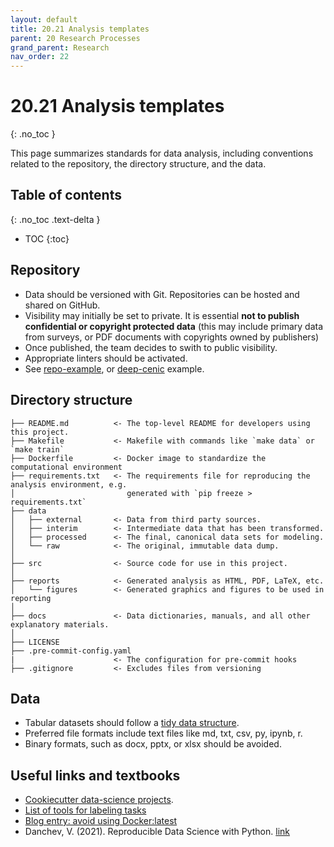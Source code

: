 ```yaml
---
layout: default
title: 20.21 Analysis templates
parent: 20 Research Processes
grand_parent: Research
nav_order: 22
---
```


# 20.21 Analysis templates
{: .no_toc }

This page summarizes standards for data analysis, including conventions related to the repository, the directory structure, and the data.

## Table of contents
{: .no_toc .text-delta }

- TOC
{:toc}

## Repository

- Data should be versioned with Git. Repositories can be hosted and shared on GitHub.
- Visibility may initially be set to private. It is essential **not to publish confidential or copyright protected data** (this may include primary data from surveys, or PDF documents with copyrights owned by publishers)
- Once published, the team decides to swith to public visibility.
- Appropriate linters should be activated.
- See [repo-example](https://github.com/geritwagner/repo_example), or [deep-cenic](https://github.com/julianprester/deep-cenic) example.

## Directory structure

```nohighlight
├── README.md          <- The top-level README for developers using this project.
├── Makefile           <- Makefile with commands like `make data` or `make train`
├── Dockerfile         <- Docker image to standardize the computational environment
├── requirements.txt   <- The requirements file for reproducing the analysis environment, e.g.
│                         generated with `pip freeze > requirements.txt`
├── data
│   ├── external       <- Data from third party sources.
│   ├── interim        <- Intermediate data that has been transformed.
│   ├── processed      <- The final, canonical data sets for modeling.
│   └── raw            <- The original, immutable data dump.
│
├── src                <- Source code for use in this project.
│
├── reports            <- Generated analysis as HTML, PDF, LaTeX, etc.
│   └── figures        <- Generated graphics and figures to be used in reporting
│
├── docs               <- Data dictionaries, manuals, and all other explanatory materials.
│
├── LICENSE
├── .pre-commit-config.yaml
|                      <- The configuration for pre-commit hooks
├── .gitignore         <- Excludes files from versioning
```

## Data

- Tabular datasets should follow a [tidy data structure](https://cran.r-project.org/web/packages/tidyr/vignettes/tidy-data.html#:~:text=Tidy%20data%20is%20a%20standard,Every%20column%20is%20a%20variable.).
- Preferred file formats include text files like md, txt, csv, py, ipynb, r.
- Binary formats, such as docx, pptx, or xlsx should be avoided.

## Useful links and textbooks

- [Cookiecutter data-science projects](https://drivendata.github.io/cookiecutter-data-science/).
- [List of tools for labeling tasks](https://github.com/HumanSignal/awesome-data-labeling) 
- [Blog entry: avoid using Docker:latest](https://vsupalov.com/docker-latest-tag)
- Danchev, V. (2021). Reproducible Data Science with Python. [link](https://valdanchev.github.io/reproducible-data-science-python/intro.html)

<!--
- filenames / column names
- docstrings
- Organizing principles

Data checklist:
- [ ] have all raw data been imported?
- [ ] have all raw data been checked (for duplicates, import errors, ...)?
- [ ] create a description/coding_scheme.md describing how the data was collected.
  - When was it collected?
  - By whom was it collected?
  - Which processing steps have been implemented?
  - Save relevant scripts in 1-raw-data.
- [ ] are import procedures deterministic (e.g., creation of artificial identifiers)? This is essential when the data is updated
- [ ] is the csv-format consistent (quotenonnumeric)?
  - when opening and editing csv-files with Calc (LibreOffice), use "Quoted field as text" (Other options) (Make sure this is a default!)
- [ ] if the dataset is too big to be included in the git repository: create a symlink and describe where the data is stored
 -->
 
